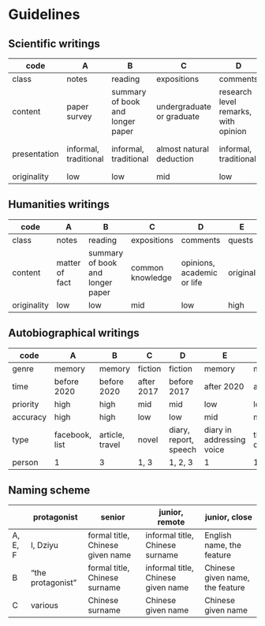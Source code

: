 # Guidelines

## Scientific writings

| code | A | B | C | D | E |
| --- | --- | --- | --- | --- | --- |
| class | notes | reading | expositions | comments | quests |
| content | paper survey | summary of book and longer paper | undergraduate or graduate | research level remarks, with opinion | original |
| presentation | informal, traditional | informal, traditional | almost natural deduction | informal, traditional | almost type theoretical |
| originality | low | low | mid | low | high |

## Humanities writings

| code | A | B | C | D | E |
| --- | --- | --- | --- | --- | --- |
| class | notes | reading | expositions | comments | quests |
| content | matter of fact | summary of book and longer paper | common knowledge | opinions, academic or life | original |
| originality | low | low | mid | low | high |



## Autobiographical writings

| code | A | B | C | D | E | F |
| --- | --- | --- | --- | --- | --- | --- |
| genre | memory | memory | fiction | fiction | memory | memory |
| time | before 2020 | before 2020 | after 2017 | before 2017 | after 2020 | after 2020 |
| priority | high | high | mid | mid | low | low |
| accuracy | high | high | low | low | mid | mid |
| type | facebook, list | article, travel | novel | diary, report, speech | diary in addressing voice | therapeutic dialogue |
| person | 1 | 3 | 1, 3 | 1, 2, 3 | 1 | 1, 2 |

## Naming scheme

| | protagonist | senior | junior, remote | junior, close |
| --- | --- | --- | --- | --- |
| A, E, F | I, Dziyu | formal title, Chinese given name | informal title, Chinese surname | English name, the feature |
| B | “the protagonist” | formal title, Chinese surname | informal title, Chinese given name | Chinese given name, the feature |
| C | various | Chinese surname | Chinese given name | Chinese given name |


